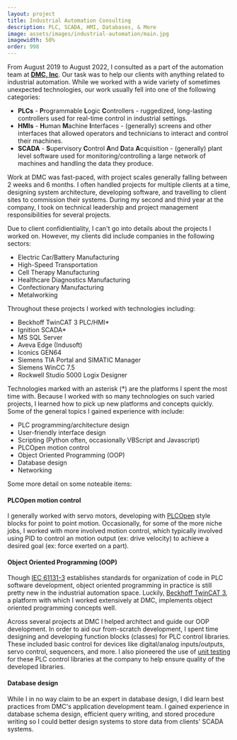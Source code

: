 ```yaml
---
layout: project
title: Industrial Automation Consulting
description: PLC, SCADA, HMI, Databases, & More
image: assets/images/industrial-automation/main.jpg
imagewidth: 50%
order: 998
---
```


From August 2019 to August 2022, I consulted as a part of the automation team at **[DMC, Inc](https://www.dmcinfo.com/)**. Our task was to help our clients with anything related to industrial automation. While we worked with a wide variety of sometimes unexpected technologies, our work usually fell into one of the following categories:

- **PLCs** - **P**rogrammable **L**ogic **C**ontrollers - ruggedized, long-lasting controllers used for real-time control in industrial settings.
- **HMIs** - **H**uman **M**achine **I**nterfaces - (generally) screens and other interfaces that allowed operators and technicians to interact and control their machines.
- **SCADA** - **S**upervisory **C**ontrol **A**nd **D**ata **A**cquisition - (generally) plant level software used for monitoring/controlling a large network of machines and handling the data they produce.

Work at DMC was fast-paced, with project scales generally falling between 2 weeks and 6 months. I often handled projects for multiple clients at a time, designing system architecture, developing software, and travelling to client sites to commission their systems. During my second and third year at the company, I took on technical leadership and project management responsibilities for several projects.


Due to client confidientiality, I can't go into details about the projects I worked on. However, my clients did include companies in the following sectors:
- Electric Car/Battery Manufacturing
- High-Speed Transportation
- Cell Therapy Manufacturing
- Healthcare Diagnostics Manufacturing
- Confectionary Manufacturing
- Metalworking

Throughout these projects I worked with technologies including:
- Beckhoff TwinCAT 3 PLC/HMI*
- Ignition SCADA*
- MS SQL Server
- Aveva Edge (Indusoft)
- Iconics GEN64
- Siemens TIA Portal and SIMATIC Manager
- Siemens WinCC 7.5
- Rockwell Studio 5000 Logix Designer

Technologies marked with an asterisk (*) are the platforms I spent the most time with. Because I worked with so many technologies on such varied projects, I learned how to pick up new platforms and concepts quickly. Some of the general topics I gained experience with include:

- PLC programming/architecture design
- User-friendly interface design
- Scripting (Python often, occasionally VBScript and Javascript)
- PLCOpen motion control
- Object Oriented Programming (OOP)
- Database design
- Networking

Some more detail on some noteable items:

#### PLCOpen motion control

I generally worked with servo motors, developing with [PLCOpen](https://plcopen.org/technical-activities/motion-control) style blocks for point to point motion. Occasionally, for some of the more niche jobs, I worked with more involved motion control, which typically involved using PID to control an motion output (ex: drive velocity) to achieve a desired goal (ex: force exerted on a part).

#### Object Oriented Programming (OOP)

Though [IEC 61131-3](https://en.wikipedia.org/wiki/IEC_61131-3) establishes standards for organization of code in PLC software development, object oriented programming in practice is still pretty new in the industrial automation space. Luckily, [Beckhoff TwinCAT 3](https://www.beckhoff.com/en-us/products/automation/twincat/), a platform with which I worked extensively at DMC, implements object oriented programming concepts well.

Across several projects at DMC I helped architect and guide our OOP development. In order to aid our from-scratch development, I spent time designing and developing function blocks (classes) for PLC control libraries. These included basic control for devices like digital/analog inputs/outputs, servo control, sequencers, and more. I also pioneered the use of [unit testing](https://tcunit.org/) for these PLC control libraries at the company to help ensure quality of the developed libraries.

#### Database design

While I in no way claim to be an expert in database design, I did learn best practices from DMC's application development team. I gained experience in database schema design, efficient query writing, and stored procedure writing so I could better design systems to store data from clients' SCADA systems.